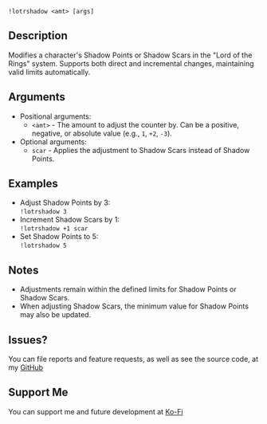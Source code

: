 `!lotrshadow <amt> [args]`

## Description
Modifies a character's Shadow Points or Shadow Scars in the "Lord of the Rings" system. Supports both direct and incremental changes, maintaining valid limits automatically.

## Arguments
- Positional arguments:
  - `<amt>` - The amount to adjust the counter by. Can be a positive, negative, or absolute value (e.g., `1`, `+2`, `-3`).
- Optional arguments:
  - `scar` - Applies the adjustment to Shadow Scars instead of Shadow Points.

## Examples
- Adjust Shadow Points by 3:  
  `!lotrshadow 3`
- Increment Shadow Scars by 1:  
  `!lotrshadow +1 scar`
- Set Shadow Points to 5:  
  `!lotrshadow 5`

## Notes
- Adjustments remain within the defined limits for Shadow Points or Shadow Scars.
- When adjusting Shadow Scars, the minimum value for Shadow Points may also be updated.

## Issues?
You can file reports and feature requests, as well as see the source code, 
at my [GitHub](https://github.com/fatestapestry/avrae-collections)

## Support Me
You can support me and future development at [Ko-Fi](https://ko-fi.com/noralf)
